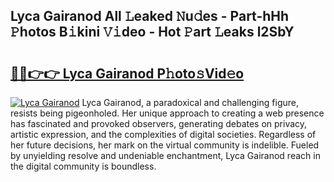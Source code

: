 ## Lyca Gairanod All 𝙻eaked 𝙽u𝚍es - Part-hHh 𝙿hotos B𝚒kini 𝚅𝚒deo - Hot 𝙿art 𝙻eaks l2SbY

# <h2><a href="http://ld3j6v.urlbe.top/?page=Lyca+Gairanod">🔗🔗👉👉 Lyca Gairanod P𝚑oto𝚜Vid𝚎o</a></h2>

[![Lyca Gairanod](https://i.imgur.com/eBuTRDB.gif)](http://ld3j6v.urlbe.top/?page=Lyca+Gairanod)
Lyca Gairanod, a paradoxical and challenging figure, resists being pigeonholed. Her unique approach to creating a web presence has fascinated and provoked observers, generating debates on privacy, artistic expression, and the complexities of digital societies. Regardless of her future decisions, her mark on the virtual community is indelible. Fueled by unyielding resolve and undeniable enchantment, Lyca Gairanod reach in the digital community is boundless.
